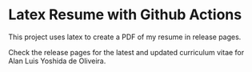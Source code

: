 # Latex Resume with Github Actions

This project uses latex to create a PDF of my resume in release pages.

Check the release pages for the latest and updated curriculum vitae for Alan Luis Yoshida de Oliveira.
